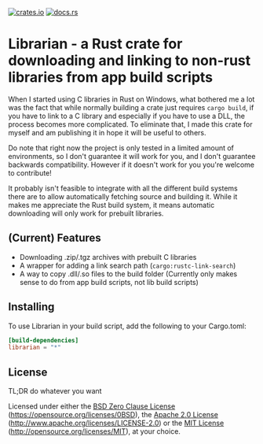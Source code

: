 [![crates.io](https://img.shields.io/crates/v/librarian.svg)](https://crates.io/crates/librarian)
[![docs.rs](https://docs.rs/librarian/badge.svg)](https://docs.rs/librarian/)

# Librarian - a Rust crate for downloading and linking to non-rust libraries from app build scripts

When I started using C libraries in Rust on Windows, what bothered me a lot was the fact that while normally building a crate just requires `cargo build`, if you have to link to a C library and especially if you have to use a DLL, the process becomes more complicated. To eliminate that, I made this crate for myself and am publishing it in hope it will be useful to others.

Do note that right now the project is only tested in a limited amount of environments, so I don't guarantee it will work for you, and I don't guarantee backwards compatibility. However if it doesn't work for you you're welcome to contribute!

It probably isn't feasible to integrate with all the different build systems there are to allow automatically fetching source and building it. While it makes me appreciate the Rust build system, it means automatic downloading will only work for prebuilt libraries.

## (Current) Features

- Downloading .zip/.tgz archives with prebuilt C libraries
- A wrapper for adding a link search path (`cargo:rustc-link-search`)
- A way to copy .dll/.so files to the build folder (Currently only makes sense to do from app build scripts, not lib build scripts)

## Installing

To use Librarian in your build script, add the following to your Cargo.toml:
```toml
[build-dependencies]
librarian = "*"
```

## License

TL;DR do whatever you want

Licensed under either the [BSD Zero Clause License](LICENSE-0BSD) (https://opensource.org/licenses/0BSD), the [Apache 2.0 License](LICENSE-APACHE) (http://www.apache.org/licenses/LICENSE-2.0) or the [MIT License](LICENSE-MIT) (http://opensource.org/licenses/MIT), at your choice.
